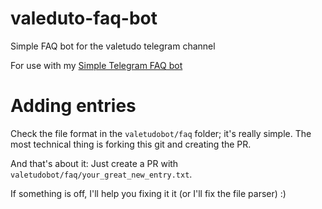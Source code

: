 # valeduto-faq-bot
Simple FAQ bot for the valetudo telegram channel

For use with my [Simple Telegram FAQ bot](https://github.com/archi/simple-tg-faq-bot)

# Adding entries

Check the file format in the `valetudobot/faq` folder; it's really simple. The most technical thing is forking this git and creating the PR.

And that's about it: Just create a PR with `valetudobot/faq/your_great_new_entry.txt`.

If something is off, I'll help you fixing it it (or I'll fix the file parser) :)
